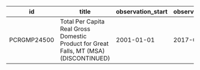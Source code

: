 | id          | title                                                                                 | observation_start   | observation_end   |
|-------------|---------------------------------------------------------------------------------------|---------------------|-------------------|
| PCRGMP24500 | Total Per Capita Real Gross Domestic Product for Great Falls, MT (MSA) (DISCONTINUED) | 2001-01-01          | 2017-01-01        |